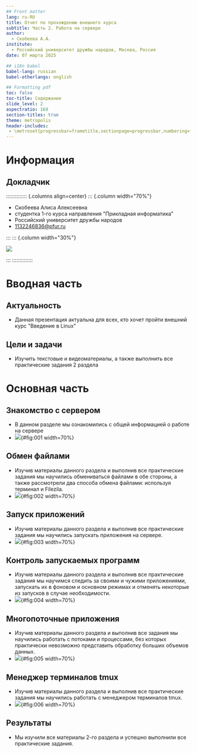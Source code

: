 ```yaml
---
## Front matter
lang: ru-RU
title: Отчет по прохождению внешнего курса
subtitle: Часть 2. Работа на сервере
author:
  - Скобеева А.А.
institute:
  - Российский университет дружбы народов, Москва, Россия
date: 07 марта 2025

## i18n babel
babel-lang: russian
babel-otherlangs: english

## Formatting pdf
toc: false
toc-title: Содержание
slide_level: 2
aspectratio: 169
section-titles: true
theme: metropolis
header-includes:
 - \metroset{progressbar=frametitle,sectionpage=progressbar,numbering=fraction}
---
```


# Информация

## Докладчик

:::::::::::::: {.columns align=center}
::: {.column width="70%"}

  * Скобеева Алиса Алексеевна
  * студентка 1-го курса направления "Прикладная информатика"
  * Российский университет дружбы народов
  * [1132246836@pfur.ru](mailto:1132246836@pfur.ru)

:::
::: {.column width="30%"}

![](./image/skalisa.jpg)

:::
::::::::::::::

# Вводная часть

## Актуальность

- Данная презентация актуальна для всех, кто хочет пройти внешний курс "Введение в Linux"

## Цели и задачи

- Изучить текстовые и видеоматериалы, а также выполнить все практические задания 2 раздела

# Основная часть

## Знакомство с сервером 

- В данном разделе мы ознакомились с общей информацией о работе на сервере
- ![](image/1.png){#fig:001 width=70%}

## Обмен файлами

- Изучив материалы данного раздела и выполнив все практические задания мы научились обмениваться файлами в обе стороны, а также рассмотрели два способа обмена файлами: используя терминал и Filezila.
- ![](image/4.png){#fig:002 width=70%}

## Запуск приложений

- Изучив материалы данного раздела и выполнив все практические задания мы научились запускать приложения на сервере. 
- ![](image/8.png){#fig:003 width=70%}

## Контроль запускаемых программ

- Изучив материалы данного раздела и выполнив все практические задания мы научимся следить за своими и чужими приложениями, запускать их в фоновом и основном режимах и отменять некоторые из запусков в случае необходимости.
- ![](image/13.png){#fig:004 width=70%}

## Многопоточные приложения 

- Изучив материалы данного раздела и выполнив все задания мы научились работать с потоками и процессами, без которых практически невозможно представить обработку больших объемов данных.
- ![](image/17.png){#fig:005 width=70%}

## Менеджер терминалов tmux

- Изучив материалы данного раздела и выполнив все практические задания мы научились работать с менеджером терминалов tmux. 
- ![](image/20.png){#fig:006 width=70%}

## Результаты

- Мы изучили все материалы 2-го раздела и успешно выполнили все практические задания.

